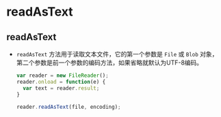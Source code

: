 # readAsText

## readAsText

*   `readAsText` 方法用于读取文本文件，它的第一个参数是 `File` 或 `Blob` 对象，第二个参数是前一个参数的编码方法，如果省略就默认为UTF-8编码。

    ```javascript
    var reader = new FileReader();
    reader.onload = function(e) {
      var text = reader.result;
    }

    reader.readAsText(file, encoding);
    ```
